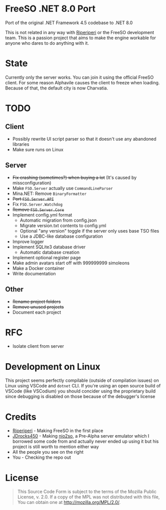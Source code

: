 # FreeSO .NET 8.0 Port
Port of the original .NET Framework 4.5 codebase to .NET 8.0

This is not related in any way with [Riperiperi](https://github.com/riperiperi) or the FreeSO development team. This is a passion project that aims to make the engine workable for anyone who dares to do anything with it.

# State
Currently only the server works. You can join it using the official FreeSO client. For some reason Alphavile causes the client to freeze when loading. Because of that, the default city is now Charvatia.

# TODO
## Client
- Possibly rewrite UI script parser so that it doesn't use any abandoned libraries
- Make sure runs on Linux

## Server
- ~~Fix crashing (sometimes?) when buying a lot~~ (It's caused by missconfiguration)
- Make `FSO.Server` actually use `CommandLineParser`
- Mina.NET: Remove `BinaryFormatter`
- ~~Port `FSO.Server.API`~~
- Fix `FSO.Server.Watchdog`
- ~~Remove `FSO.Server.Core`~~
- Implement config.yml format
  - Automatic migration from config.json
  - Migrate version.txt contents to config.yml
  - Optional "any version" toggle if the server only uses base TSO files
  - Use a JDBC-like database configuration
- Improve logger
- Implement SQLite3 database driver
  - Automatic database creation
- Implement optional register page
- Make admin avatars start off with 999999999 simoleons
- Make a Docker container
- Write documentation

## Other
- ~~Rename project folders~~
- ~~Remove unused projects~~
- Document each project

# RFC
- Isolate client from server

# Development on Linux
This project seems perfectly compilable (outside of compilation issues) on Linux using VSCode and `dotnet` CLI. If you're using an open source build of VSCode (like VSCodium) you should concider using the proprietary build since debugging is disabled on those because of the debugger's license

# Credits
- [Riperiperi](https://github.com/riperiperi) - Making FreeSO in the first place
- [JDrocks450](https://github.com/JDrocks450) - Making [nio2so](https://github.com/JDrocks450/nio2so), a Pre-Alpha server emulator which I borrowed some code from and actually never ended up using it but his project is still worth to mention either way
- All the people you see on the right 
- You - Checking the repo out

# License
> This Source Code Form is subject to the terms of the Mozilla Public License, v. 2.0.
> If a copy of the MPL was not distributed with this file, You can obtain one at
> http://mozilla.org/MPL/2.0/.
